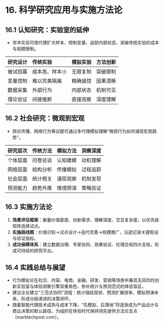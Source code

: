 # 16. 科学研究应用与实施方法论

## 16.1 认知研究：实验室的延伸
- 学术实验可借代理扩大样本、控制变量、追踪内部状态，突破传统实验的成本与规模限制。

| 研究设计 | 传统实验 | 模拟实验 | 方法创新 |
| :--- | :--- | :--- | :--- |
| 被试招募 | 成本高、样本小 | 无限复制 | 突破限制 |
| 变量控制 | 难以完美隔离 | 精确操控 | 因果清晰 |
| 数据采集 | 外部行为 | 内部状态 | 机制可见 |
| 理论验证 | 间接推断 | 直接观察 | 深度理解 |

## 16.2 社会研究：微观到宏观
- 舆论传播、网络行为等议题可通过多代理模拟理解“微观行为如何涌现宏观趋势”。

| 研究层次 | 传统方法 | 模拟方法 | 洞察深度 |
| :--- | :--- | :--- | :--- |
| 个体层面 | 问卷访谈 | 认知建模 | 动机理解 |
| 网络层面 | 结构分析 | 传播模拟 | 过程追踪 |
| 社会层面 | 统计相关 | 涌现观察 | 机制发现 |
| 预测能力 | 趋势外推 | 情境预演 | 策略验证 |

## 16.3 实施方法论
1. **场景评估框架**：衡量价值密度、创新需求、理解深度、交互复杂度，以优先级矩阵选择试点。
2. **实施路线图**：价值识别→试点设计→迭代完善→规模推广，沿途记录关键假设与验证指标。
3. **成功保障体系**：建立数据治理、专家协同、效果验证、伦理合规四大支柱，形成可持续的研究平台。

## 16.4 实践总结与展望
- 行为模拟论在社交、内容、电商、金融、研发、营销等场景中兼具无风险的创新实验室与体验洞察引擎双重角色，弥补统计与预测范式的体验盲区。
- 建议企业建立“三范式协同”流程：统计描绘现状、预测扩展效率、模拟预演未来，形成分层递进的决策闭环。
- 随着智能代理技术成熟与成本下降，“先模拟、后落地”将逐渐成为产品设计与商业决策的默认路径，为组织在体验时代保持领先提供方法论支点（marktechpost.com）。
